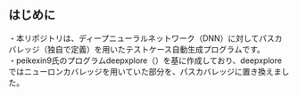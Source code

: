 ## はじめに
・本リポジトリは、ディープニューラルネットワーク（DNN）に対してパスカバレッジ（独自で定義）を用いたテストケース自動生成プログラムです。  
・peikexin9氏のプログラムdeepxplore（）を基に作成しており、deepxploreではニューロンカバレッジを用いていた部分を、パスカバレッジに置き換えました。
